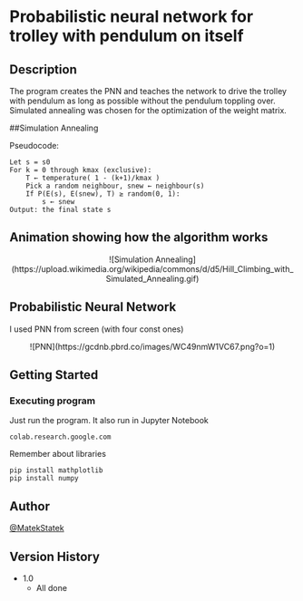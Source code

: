 # Probabilistic neural network for trolley with pendulum on itself

## Description

The program creates the PNN and teaches the network to drive the trolley with pendulum as long as possible without the pendulum toppling over. Simulated annealing was chosen for the optimization of the weight matrix.

##Simulation Annealing

Pseudocode:
```
Let s = s0
For k = 0 through kmax (exclusive):
	T ← temperature( 1 - (k+1)/kmax )
	Pick a random neighbour, snew ← neighbour(s)
	If P(E(s), E(snew), T) ≥ random(0, 1):
		s ← snew
Output: the final state s
```

## Animation showing how the algorithm works

<p align="center">
	<src="https://upload.wikimedia.org/wikipedia/commons/d/d5/Hill_Climbing_with_Simulated_Annealing.gif">
    ![Simulation Annealing](https://upload.wikimedia.org/wikipedia/commons/d/d5/Hill_Climbing_with_Simulated_Annealing.gif)
</p>


## Probabilistic Neural Network

I used PNN from screen (with four const ones)
<p align="center">
	<src="https://gcdnb.pbrd.co/images/WC49nmW1VC67.png?o=1">
    ![PNN](https://gcdnb.pbrd.co/images/WC49nmW1VC67.png?o=1)
</p>


## Getting Started

### Executing program

Just run the program. It also run in Jupyter Notebook
```
colab.research.google.com
```

Remember about libraries
```
pip install mathplotlib
pip install numpy
```
## Author

[@MatekStatek](https://twitter.com/matekstatek)

## Version History

* 1.0
    * All done
